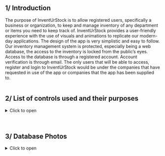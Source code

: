 ## 1/ Introduction
The purpose of InventUrStock is to allow registered users, specifically a business or organization, to keep and manage inventory of any department or items you need to keep track of. InventUrStock provides a user-friendly experience with the use of visuals and animations to replicate our modern-day applications. The design of the app is very simplistic and easy to follow. Our inventory management system is protected, especially being a web database, the access to the inventory is locked from the public’s eyes. Access to the database is through a registered account. Account verification is through email. The only users that will be able to access, register and login to InventUrStock would be under the companies that have requested in use of the app or companies that the app has been supplied to.
<br/><br/>


## 2/ List of controls used and their purposes
<details><summary>Click to open</summary><br/>
  
### &emsp; 2.1/ External controls and uses implemented into Android Studio
<details><summary>Click to open</summary>

<br/><br/>
> recyclerView<br/>

Used to display the inventory, allows user to interact and items in
inventory. 
+ Used in (`ViewItemsEdit.java`)

<br/><br/>
> Liquid Pager / Liquid Swipe<br/>

Used to display three (3) fragment activity that explains a few features about InventUrStock. 
+ Used in (`activity_main.xml`)

<br/><br/>
> Kotlin to Java converter<br/>

Used with Liquid Pager to convert the functions from Kotlin to Java.

<br/><br/>
> Floating Action Button<br/>

Used to have a small and stylish clickable button that will redirect you to the ViewItemsEdit activity to access edit mode for the inventory data.
+ Used in (`ViewItems`)
  
Used to redirect to the AddItems activity to add more inventory.
+ Used in (`ViewItemsEdit`)

<br/><br/>
> Gif image<br/>

Used to give a stylish, modern, and movable splash activity.
+ Used in (`activity_main.xml`)

<br/><br/>
> Firebase<br/>

Google's Firebase framework allows developers to create mobile and web apps.

<br/><br/>
> Firebase Realtime Database<br/>

Used to have a location to store all user accounts and their details, as well as any inventory the users requested to keep stock of through the AddItems activity.

<br/><br/>
> Firebase Authentication<br/>

Used to assist the user login, registration, and password change activities with their custom functions.
+ Used in (`RegisterPage.java`) (`LoginActivity.java`) (`ChangePassword.java`) (`ForgotPassword.java`)
</details><br/>

### &emsp; 2.2/ Internal controls and uses in Android Studio
<details><summary>Click to open</summary>

<br/><br/>
> ProgressBar<br/>

Used to show duration of task initiated. 
+ Used in (`activity_login.xml`) (`activity_register_page.xml`) (`activity_change_password.xml`) (`activity_forgot_password.xml`)

<br/><br/>
> ImageView<br/>

Used for fragment activity page indicator.
+ Used in (`fragment_on_boarding1.xml`) (`fragment_on_boarding2.xml`) (`fragment_on_boarding3.xml`)

<br/><br/>
> TextView<br/>

Majority were used as animated backgrounds, either white or dark gray.
+ Used in (`All Activity xml’s`)
  
Used as titles in activities such as “InventUrStock” or “Registration”. 
+ Used in (`All Activity xml’s`)
  
Used to display information about InventUrStock. 
+ Used in (`fragment_on_boarding1.xml`) (`fragment_on_boarding2.xml`) (`fragment_on_boarding3.xml`)
  
Used for a user greeting when in the inventory menu. 
+ Used in (`activity_inventory_page.xml`)
</details>

</details><br/><br/>


## 3/ Database Photos

<details><summary>Click to open</summary><br/>

### &emsp; 3.1/ OPENED AND CLOSED NODES IN DATABASE
<details><summary>Click to open</summary>
  
  ![OPENED AND CLOSED NODES IN DATABASE](https://github.com/user-attachments/assets/8fa84147-432b-4589-b7dc-c6025c8c151d)

</details>
  
### &emsp; 3.2/ ADDED ACCOUNT AND INVENTORY DATA
<details><summary>Click to open</summary>
  
  ![ADDED ACCOUNT AND INVENTORY DATA](https://github.com/user-attachments/assets/045dd5ff-a289-4cd7-823b-a54c0b14bbf3)<br/><br/>
  ![ADDED ACCOUNT AND INVENTORY DATA](https://github.com/user-attachments/assets/717e5a99-3961-41bd-9ec8-98dccbd9c85f)

</details>

### &emsp; 3.3/ ACCOUNT AND INVENTORY DELETION
<details><summary>Click to open</summary>
  
  ![ACCOUNT AND INVENTORY DELETION](https://github.com/user-attachments/assets/1d1fc6fd-27bc-4122-80aa-4624f3d3e91a)<br/><br/>
  ![ACCOUNT AND INVENTORY DELETION](https://github.com/user-attachments/assets/c32765ce-d6b9-4601-87d2-8ed10f980653)

</details>

### &emsp; 3.4/ INVENTORY OVERRITE
<details><summary>Click to open</summary>
  
  ![INVENTORY OVERRITE](https://github.com/user-attachments/assets/bf3de3a4-4e79-4da0-9043-d8dbba20b21e)

</details>

</details>
